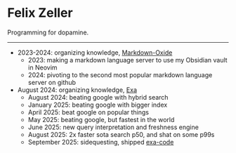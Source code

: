 # Felix Zeller

Programming for dopamine.

---

- 2023-2024: organizing knowledge, [Markdown-Oxide](https://github.com/Feel-ix-343/markdown-oxide)
  - 2023: making a markdown language server to use my Obsidian vault in Neovim
  - 2024: pivoting to the second most popular markdown language server on github
- August 2024: organizing knowledge, [Exa](https://exa.ai)
  - August 2024: beating google with hybrid search
  - January 2025: beating google with bigger index
  - April 2025: beat google on popular things
  - May 2025: beating google, but fastest in the world
  - June 2025: new query interpretation and freshness engine
  - August 2025: 2x faster sota search p50, and shat on some p99s
  - September 2025: sidequesting, shipped [exa-code](https://x.com/ExaAILabs/status/1971264749062193588)
  
  

